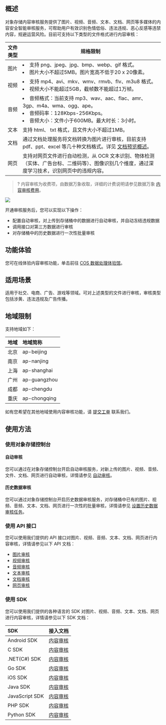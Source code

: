 ## 概述

对象存储内容审核服务提供了图片、视频、音频、文本、文档、网页等多媒体的内容安全智能审核服务，可帮助用户有效识别色情低俗、违法违规、恶心反感等违禁内容，规避运营风险。目前可支持以下类型的文件格式进行内容审核：

| 文件类型 | 规格限制                                                     |
| -------- | ------------------------------------------------------------ |
| 图片     | <li>支持 png、jpeg、jpg、bmp、webp、gif 格式。</li><li>图片大小不超过5MB。图片宽高不低于20 x 20像素。</li> |
| 视频     | <li>支持 mp4、avi、mkv、wmv、rmvb、flv、m3u8 格式。</li><li>视频大小不能超过5GB，截帧数不能超过1万帧。</li> |
| 音频     | <li>音频格式：当前支持 mp3、wav、aac、flac、amr、3gp、m4a、wma、ogg、ape。</li><li>音频码率：128Kbps-256Kbps。<li>音频大小：文件小于600MB。最大时长：3小时。</li> |
| 文本     | 支持 html、 txt 格式，且文件大小不超过1MB。                  |
| 文档     | 通过文档处理服务将文档转换为图片进行审核，目前支持 pdf、ppt、excel 等几十种文档格式。详见 [文档预览概述](https://cloud.tencent.com/document/product/436/45906)。 |
| 网页     | 支持对网页文件进行自动检测，从 OCR 文本识别、物体检测（实体、广告台标、二维码等）、图像识别几个维度，通过深度学习技术，识别网页中的违规内容。 |


>? 内容审核为收费项，由数据万象收取，详细的计费说明请参见数据万象 [内容审核费用](https://cloud.tencent.com/document/product/460/58119)。 

![](https://qcloudimg.tencent-cloud.cn/raw/f4b075ccd69c4c8e9b056a3c628a7f6e.png)

开通审核服务后，您可以实现以下操作：

- 配置自动审核，对上传到存储桶中的数据进行自动审核，并自动冻结违规数据
- 调用接口对第三方数据进行审核
- 对存储桶中的历史数据进行一次性批量审核

## 功能体验

您可在线体验内容审核功能，单击前往 [COS 数据处理体验馆](https://cloud.tencent.com/act/pro/cosExhibition)。

## 适用场景

适用于社交、电商、广告、游戏等领域。可对上述类型的文件进行审核，审核类型包括涉黄、违法违规及广告传播。

## 地域限制

支持地域如下：

| 地域 | 地域简称     |
| :--- | :----------- |
| 北京 | ap-beijing   |
| 南京 | ap-nanjing   |
| 上海 | ap-shanghai  |
| 广州 | ap-guangzhou |
| 成都 | ap-chengdu   |
| 重庆 | ap-chongqing |

如有您希望在其他地域使用内容审核功能，请 [提交工单](https://console.cloud.tencent.com/workorder/category) 联系我们。

## 使用方法

### 使用对象存储控制台

#### 自动审核

您可以通过在对象存储控制台开启自动审核服务，对新上传的图片、视频、音频、文件、文档、网页进行自动审核，详情请参见 [自动审核](https://cloud.tencent.com/document/product/436/47247)。

#### 历史数据审核

您可以通过对象存储控制台开启历史数据审核服务，对存储桶中已有的图片、视频、音频、文本、文档、网页进行一次性的批量审核，详情请参见 [设置历史数据审核任务](https://cloud.tencent.com/document/product/436/54405)。

### 使用 API 接口

您可以使用我们提供的 API 接口对图片、视频、音频、文本、文档、网页进行内容审核，详情请参见以下 API 文档：

- [图片审核](https://cloud.tencent.com/document/product/436/45434) 
- [视频审核](https://cloud.tencent.com/document/product/436/47316) 
- [音频审核](https://cloud.tencent.com/document/product/436/54063)
- [文本审核](https://cloud.tencent.com/document/product/436/56287)
- [文档审核](https://cloud.tencent.com/document/product/436/59378)
- [网页审核](https://cloud.tencent.com/document/product/436/63957)

### 使用 SDK

您可以使用我们提供的各种语言的 SDK 对图片、视频、音频、文本、文档、网页进行内容审核，详情请参见以下 SDK 文档：

| SDK            | 接入文档                                                     |
| :------------- | :----------------------------------------------------------- |
| Android SDK    | [内容审核](https://cloud.tencent.com/document/product/436/66151) |
| C SDK          | [内容审核](https://cloud.tencent.com/document/product/436/62019) |
| .NET(C#) SDK   | [内容审核](https://cloud.tencent.com/document/product/436/55328) |
| Go SDK         | [内容审核](https://cloud.tencent.com/document/product/436/55368) |
| iOS SDK        | [内容审核](https://cloud.tencent.com/document/product/436/55359) |
| Java SDK       | [内容审核](https://cloud.tencent.com/document/product/436/55380) |
| JavaScript SDK | [内容审核](https://cloud.tencent.com/document/product/436/74611) |
| PHP SDK        | [内容审核](https://cloud.tencent.com/document/product/436/61619) |
| Python SDK     | [内容审核](https://cloud.tencent.com/document/product/436/55929) |
